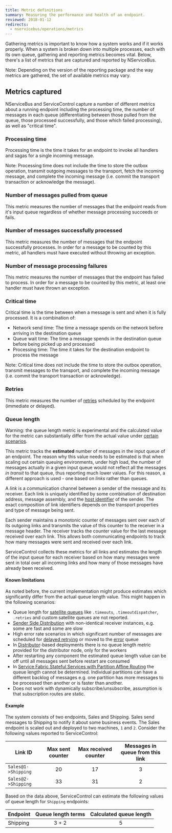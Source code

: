 ```yaml
---
title: Metric definitions
summary: Measuring the performance and health of an endpoint.
reviewed: 2018-01-12
redirects:
  - nservicebus/operations/metrics
---
```


Gathering metrics is important to know how a system works and if it works properly. When a system is broken down into multiple processes, each with its own queue, gathering and reporting metrics becomes vital. Below, there's a list of metrics that are captured and reported by NServiceBus.

Note: Depending on the version of the reporting package and the way metrics are gathered, the set of available metrics may vary.

## Metrics captured

NServiceBus and ServiceControl capture a number of different metrics about a running endpoint including the processing time, the number of messages in each queue (differentiating between those pulled from the queue, those processed successfully, and those which failed processing), as well as "critical time".


### Processing time

Processing time is the time it takes for an endpoint to invoke all handlers and sagas for a single incoming message.

Note: Processing time does not include the time to store the outbox operation, transmit outgoing messages to the transport, fetch the incoming message, and complete the incoming message (i.e. commit the transport transaction or acknowledge the message).


### Number of messages pulled from queue

This metric measures the number of messages that the endpoint reads from it's input queue regardless of whether message processing succeeds or fails.


### Number of messages successfully processed

This metric measures the number of messages that the endpoint successfully processes. In order for a message to be counted by this metric, all handlers must have executed without throwing an exception.


### Number of message processing failures

This metric measures the number of messages that the endpoint has failed to process. In order for a message to be counted by this metric, at least one handler must have thrown an exception.


### Critical time

Critical time is the time between when a message is sent and when it is fully processed. It is a combination of:

 * Network send time: The time a message spends on the network before arriving in the destination queue
 * Queue wait time: The time a message spends in the destination queue before being picked up and processed
 * Processing time: The time it takes for the destination endpoint to process the message

Note: Critical time does not include the time to store the outbox operation, transmit messages to the transport, and complete the incoming message (i.e. commit the transport transaction or acknowledge).

### Retries

This metric measures the number of [retries](/nservicebus/recoverability) scheduled by the endpoint (immediate or delayed).

### Queue length

Warning: the queue length metric is experimental and  the calculated value for the metric can substantially differ from the actual value under [certain scenarios](#metrics-captured-queue-length-known-limitations).

This metric tracks the **estimated** number of messages in the input queue of an endpoint. The reason why this value needs to be estimated is that when scaling out certain queuing environments, under high load, the number of messages actually in a given input queue would not reflect all the messages *in transit* to that queue, thus reporting much lower values. For this reason, a different approach is used - one based on *links* rather than queues.

A _link_ is a communication channel between a sender of the message and its receiver. Each link is uniquely identified by some combination of destination address, message assembly, and the [host identifier](/nservicebus/hosting/override-hostid.md#host-identifier) of the sender. The exact composition of link identifiers depends on the transport properties and type of message being sent.

Each sender maintains a monotonic counter of messages sent over each of its outgoing links and transmits the value of this counter to the receiver in a message header. The receiver tracks the counter value for the last message received over each link. This allows both communicating endpoints to track how many messages were sent and received over each link.

ServiceControl collects these metrics for all links and estimates the length of the input queue for each receiver based on how many messages were sent in total over all incoming links and how many of those messages have already been received.

#### Known limitations
As noted before, the current implementation might produce estimates which significantly differ from the actual queue length value. This might happen in the following scenarios:
 * Queue length for [satellite queues](/nservicebus/satellites) like `.timeouts`, `.timeoutdispatcher`, `.retries` and custom satellite queues are not reported.
 * [Sender Side Distribution](/transports/msmq/sender-side-distribution.md) with non-identical receiver instances, e.g. some are fast and some are slow
 * High error rate scenarios in which significant number of messages are scheduled for [delayed retrying](/nservicebus/recoverability/#delayed-retries) or moved to the [error](/nservicebus/recoverability/#fault-handling) queue
 * In [Distributor](/transports/msmq/distributor/)-based deployments there is no queue length metric provided for the distributor node, only for the workers
 * After restarting any component the estimated queue length value can be off until all messages sent before restart are consumed
 *  In [Service Fabric Stateful Services with Partition Affine Routing](/samples/azure/azure-service-fabric-routing/) the queue length cannot be determined. Individual partitions can have a different backlog of messages e.g. one partition has more messages to be processed then another or is faster than another.
 * Does not work with dynamically subscribe/unsubscribe, assumption is that subscription routes are static.

#### Example

The system consists of two endpoints, Sales and Shipping. Sales send messages to Shipping to notify it about some business events. The Sales endpoint is scaled out and deployed to two machines, `1` and `2`. Consider the following values reported to ServiceControl:

| Link ID                        | Max sent counter | Max received counter | Messages in queue from this link |
|--------------------------------|:----------------:|:--------------------:|:--------------------------------:|
| `Sales@1->Shipping`            | 20               | 17                   | 3                                |
| `Sales@2->Shipping`            | 33               | 31                   | 2                                |


Based on the data above, ServiceControl can estimate the following values of queue length for `Shipping` endpoints:

| Endpoint | Queue length terms  | Calculated queue length |
|----------|:-------------------:|:-----------------------:|
| Shipping | 3 + 2               | 5                       |
